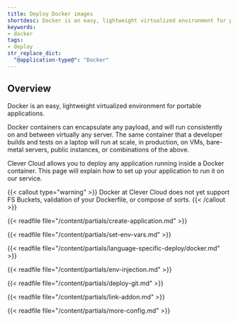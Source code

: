```yaml
---
title: Deploy Docker images
shortdesc: Docker is an easy, lightweight virtualized environment for portable applications.
keywords:
- docker
tags:
- deploy
str_replace_dict:
  "@application-type@": "Docker"
---
```


## Overview

Docker is an easy, lightweight virtualized environment for portable applications.

Docker containers can encapsulate any payload, and will run consistently on and between virtually any server. The same container that a developer builds and tests on a laptop will run at scale, in production, on VMs, bare-metal servers, public instances, or combinations of the above.

Clever Cloud allows you to deploy any application running inside a Docker container. This page will explain how to set up your application to run it on our service.

{{< callout type="warning" >}}
    Docker at Clever Cloud does not yet support FS Buckets, validation of your Dockerfile, or compose of sorts.
{{< /callout >}}


{{< readfile file="/content/partials/create-application.md" >}}

{{< readfile file="/content/partials/set-env-vars.md" >}}

{{< readfile file="/content/partials/language-specific-deploy/docker.md" >}}

{{< readfile file="/content/partials/env-injection.md" >}}

{{< readfile file="/content/partials/deploy-git.md" >}}

{{< readfile file="/content/partials/link-addon.md" >}}

{{< readfile file="/content/partials/more-config.md" >}}
